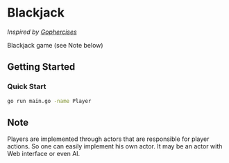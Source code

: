 # Blackjack

_Inspired by [Gophercises](https://courses.calhoun.io/courses/cor_gophercises)_

Blackjack game (see Note below)

## Getting Started

### Quick Start

```bash
go run main.go -name Player
```

## Note

Players are implemented through actors that are responsible for player actions. So one can easily implement his own actor. It may be an actor with Web interface or even AI.
